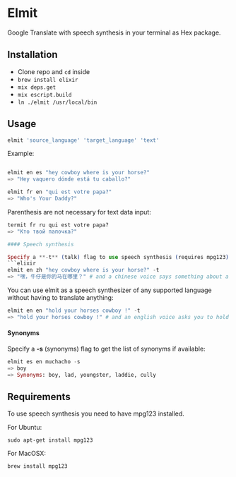 # Elmit

Google Translate with speech synthesis in your terminal as Hex package.

## Installation

* Clone repo and `cd` inside
* `brew install elixir`
* `mix deps.get`
* `mix escript.build`
* `ln ./elmit /usr/local/bin`

## Usage
```elixir
elmit 'source_language' 'target_language' 'text'
```

Example:

```elixir

elmit en es "hey cowboy where is your horse?"
=> "Hey vaquero dónde está tu caballo?"

elmit fr en "qui est votre papa?"
=> "Who's Your Daddy?"
```

Parenthesis are not necessary for text data input:
```elixir
termit fr ru qui est votre papa?
=> "Кто твой папочка?"

#### Speech synthesis

Specify a **-t** (talk) flag to use speech synthesis (requires mpg123):
```elixir
elmit en zh "hey cowboy where is your horse?" -t
=> "嘿，牛仔是你的马在哪里？" # and a chinese voice says something about a horse
```

You can use elmit as a speech synthesizer of any supported language without having to translate anything:
```elixir
elmit en en "hold your horses cowboy !" -t
=> "hold your horses cowboy !" # and an english voice asks you to hold on
```

#### Synonyms

Specify a **-s** (synonyms) flag to get the list of synonyms if available:
```elixir
elmit es en muchacho -s
=> boy
=> Synonyms: boy, lad, youngster, laddie, cully
```

## Requirements

To use speech synthesis you need to have mpg123 installed.

For Ubuntu:

    sudo apt-get install mpg123

For MacOSX:

    brew install mpg123

